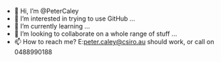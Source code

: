 - 👋 Hi, I’m @PeterCaley
- 👀 I’m interested in trying to use GitHub ...
- 🌱 I’m currently learning ...
- 💞️ I’m looking to collaborate on a whole range of stuff ...
- 📫 How to reach me? E:peter.caley@csiro.au should work, or call on 0488990188

<!---
PeterCaley/PeterCaley is a ✨ special ✨ repository because its `README.md` (this file) appears on your GitHub profile.
You can click the Preview link to take a look at your changes.
--->
